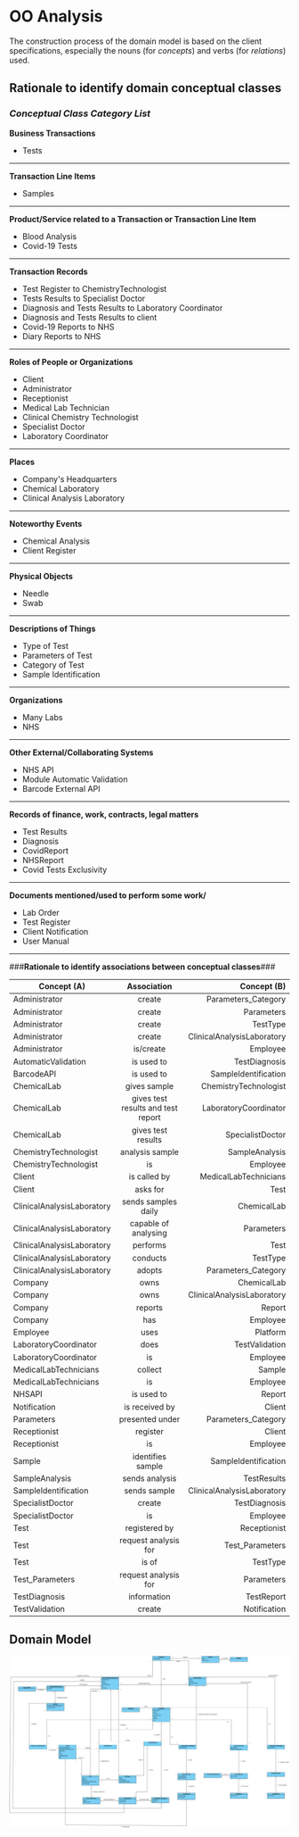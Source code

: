# OO Analysis #

The construction process of the domain model is based on the client specifications, especially the nouns (for _concepts_) and verbs (for _relations_) used.

## Rationale to identify domain conceptual classes ##

### _Conceptual Class Category List_ ###

**Business Transactions**

* Tests

---

**Transaction Line Items**

* Samples

---

**Product/Service related to a Transaction or Transaction Line Item**

* Blood Analysis
* Covid-19 Tests

---

**Transaction Records**

* Test Register to ChemistryTechnologist
* Tests Results to Specialist Doctor
* Diagnosis and Tests Results to Laboratory Coordinator
* Diagnosis and Tests Results to client
* Covid-19 Reports to NHS
* Diary Reports to NHS

---  

**Roles of People or Organizations**

* Client
* Administrator
* Receptionist
* Medical Lab Technician
* Clinical Chemistry Technologist
* Specialist Doctor
* Laboratory Coordinator

---

**Places**

* Company's Headquarters
* Chemical Laboratory
* Clinical Analysis Laboratory

---

**Noteworthy Events**

* Chemical Analysis
* Client Register

---

**Physical Objects**

* Needle
* Swab

---

**Descriptions of Things**

* Type of Test
* Parameters of Test
* Category of Test
* Sample Identification

---

**Organizations**

* Many Labs
* NHS

---

**Other External/Collaborating Systems**

* NHS API
* Module Automatic Validation
* Barcode External API

---

**Records of finance, work, contracts, legal matters**

* Test Results
* Diagnosis
* CovidReport
* NHSReport
* Covid Tests Exclusivity

---

**Documents mentioned/used to perform some work/**

* Lab Order
* Test Register
* Client Notification
* User Manual

---



###**Rationale to identify associations between conceptual classes**###


| Concept (A)         |  Association       |  Concept (B) |
|----------           |:-------------:     |------:       |
|Administrator|create|Parameters_Category|
|Administrator|create|Parameters|
|Administrator|create|TestType|
|Administrator|create|ClinicalAnalysisLaboratory|
|Administrator|is/create|Employee|
|AutomaticValidation | is used to | TestDiagnosis |
|BarcodeAPI | is used to | SampleIdentification |
|ChemicalLab | gives sample | ChemistryTechnologist |
|ChemicalLab | gives test results and test report | LaboratoryCoordinator |
|ChemicalLab | gives test results | SpecialistDoctor |
|ChemistryTechnologist | analysis sample | SampleAnalysis |
|ChemistryTechnologist | is | Employee |
|Client | is called by | MedicalLabTechnicians |
|Client | asks for | Test |
|ClinicalAnalysisLaboratory| sends samples daily | ChemicalLab |
|ClinicalAnalysisLaboratory| capable of analysing | Parameters | 
|ClinicalAnalysisLaboratory| performs | Test |
|ClinicalAnalysisLaboratory| conducts | TestType |
|ClinicalAnalysisLaboratory| adopts | Parameters_Category |
|Company | owns | ChemicalLab |
|Company |owns | ClinicalAnalysisLaboratory |
|Company |reports |Report |
|Company | has | Employee |
|Employee | uses | Platform |
|LaboratoryCoordinator | does | TestValidation 
|LaboratoryCoordinator | is | Employee |
|MedicalLabTechnicians | collect | Sample |
|MedicalLabTechnicians | is | Employee |
|NHSAPI | is used to |Report|
|Notification | is received by | Client |
|Parameters | presented under | Parameters_Category |
|Receptionist|register|Client|
|Receptionist|is|Employee|
|Sample | identifies sample | SampleIdentification|
|SampleAnalysis | sends analysis | TestResults |
|SampleIdentification | sends sample | ClinicalAnalysisLaboratory |
|SpecialistDoctor | create | TestDiagnosis |
|SpecialistDoctor | is | Employee |
|Test | registered by | Receptionist |
|Test | request analysis for | Test_Parameters |
|Test | is of | TestType |
|Test_Parameters | request analysis for | Parameters | 
|TestDiagnosis | information | TestReport | 
|TestValidation | create |Notification |



## Domain Model

![DM.svg](DM.svg)




